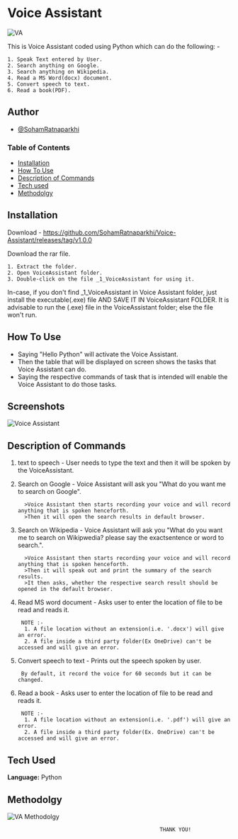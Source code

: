 
# Voice Assistant
![VA](https://user-images.githubusercontent.com/92905626/155858792-9a217c3c-09dd-45ba-a952-f5799c0219d3.jpeg)

This is Voice Assistant coded using Python which can do the following: -

    1. Speak Text entered by User.
    2. Search anything on Google.
    3. Search anything on Wikipedia.
    4. Read a MS Word(docx) document.
    5. Convert speech to text.
    6. Read a book(PDF).
    
    


## Author

- [@SohamRatnaparkhi](https://github.com/SohamRatnaparkhi)


### Table of Contents
- [Installation](#installation)
- [How To Use](#how-to-use)
- [Description of Commands](#description-of-commands)
- [Tech used](#tech-used)
- [Methodolgy](#methodolgy)

## Installation
Download - https://github.com/SohamRatnaparkhi/Voice-Assistant/releases/tag/v1.0.0

Download the rar file.

    1. Extract the folder.
    2. Open VoiceAssistant folder.
    3. Double-click on the file _1_VoiceAssistant for using it.
In-case, if you don't find _1_VoiceAssistant in Voice Assistant folder, just install the executable(.exe) file AND SAVE IT IN VoiceAssistant FOLDER. It is advisable to run the (.exe) file in the VoiceAssistant folder; else the file won't run.
## How To Use
- Saying "Hello Python" will activate the Voice Assistant.
- Then the table that will be displayed on screen shows the tasks that Voice Assistant can do.
- Saying the respective commands of task that is intended will enable the Voice Assistant to do those tasks.
## Screenshots

![Voice Assistant](https://user-images.githubusercontent.com/92905626/155857729-58a7751a-cb63-48ee-9df5-3a4ee4129a25.JPG)



## Description of Commands
1. text to speech - User needs to type the text and then it will be spoken by the VoiceAssistant.
2. Search on Google - Voice Assistant will ask you "What do you want me to search on Google". 
         
         >Voice Assistant then starts recording your voice and will record anything that is spoken henceforth. 
         >Then it will open the search results in default browser.
3. Search on Wikipedia - Voice Assistant will ask you "What do you want me to search on Wikipwedia? please say the exactsentence or word to search.". 
         
         >Voice Assistant then starts recording your voice and will record anything that is spoken henceforth. 
         >Then it will speak out and print the summary of the search results.
         >It then asks, whether the respective search result should be opened in the default browser.
        
4. Read MS word document - Asks user to enter the location of file to be read and reads it.
        
        NOTE :-
         1. A file location without an extension(i.e. '.docx') will give an error.
         2. A file inside a third party folder(Ex OneDrive) can't be accessed and will give an error.

5. Convert speech to text - Prints out the speech spoken by user.
        
        By default, it record the voice for 60 seconds but it can be changed.

6. Read a book - Asks user to enter the location of file to be read and reads it.

        NOTE :-
         1. A file location without an extension(i.e. '.pdf') will give an error.
         2. A file inside a third party folder(Ex. OneDrive) can't be accessed and will give an error.

## Tech Used

**Language:** Python




## Methodolgy
![VA Methodolgy](https://user-images.githubusercontent.com/92905626/155858712-c0274bc3-03c7-47de-bb7f-c4a2989144c6.JPG)


                                                    THANK YOU!
